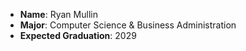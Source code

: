 - **Name**: Ryan Mullin
- **Major**: Computer Science & Business Administration
- **Expected Graduation**: 2029